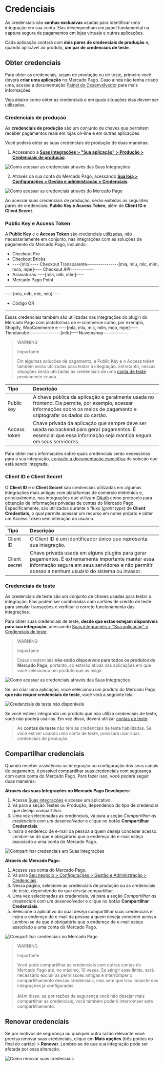 # Credenciais

As credenciais são **senhas exclusivas** usadas para identificar uma integração em sua conta. Elas desempenham um papel fundamental na captura segura de pagamentos em lojas virtuais e outras aplicações.

Cada aplicação contará com **dois pares de credenciais de produção** e, quando aplicável ao produto, **um par de credenciais de teste**. 

## Obter credenciais

Para obter as credenciais, sejam de produção ou de teste, primeiro você deverá **criar uma aplicação** no Mercado Pago. Caso ainda não tenha criado uma, acesse a documentação [Painel do Desenvolvedor](/developers/pt/docs/your-integrations/dashboard#bookmark_criar_nova_aplicação) para mais informações.

Veja abaixo como obter as credenciais e em quais situações elas devem ser utilizadas.

### Credenciais de produção

As **credenciais de produção** são um conjunto de chaves que permitem receber pagamentos reais em lojas on-line e em outras aplicações.

Você poderá obter as suas credenciais de produção de duas maneiras:

1. Accesando a [**Suas integrações > "Sua aplicação" > Produção > Credenciais de produção**](https://www.mercadopago[FAKER][URL][DOMAIN]/developers/panel/app).

![Como acessar as credenciais através das Suas Integrações](/images/credentials/credentials-prod-panel-pt.gif)

2. Através da sua conta do Mercado Pago, acessando [**Sua loja > Configurações > Gestão e administração > Credenciais**](https://www.mercadopago[FAKER][URL][DOMAIN]/settings/account/credentials).

![Como acessar as credenciais através do Mercado Pago](/images/credentials/credentials-prod-mp-pt.gif)

Ao acessar suas credenciais de produção, serão exibidos os seguintes pares de credenciais: **Public Key e Access Token**, além de **Client ID e Client Secret**.

### Public Key e Access Token

A **Public Key** e o **Access Token** são credenciais utilizadas, não necessariamente em conjunto, nas integrações com as soluções de pagamento do Mercado Pago, incluindo:

- Checkout Pro
- Checkout Bricks
- ----[mlb]---- Checkout Transparente----------------[mla, mlu, mlc, mlm, mco, mpe]---- Checkout API------------
- Assinaturas
----[mla, mlb, mlm]----
- Mercado Pago Point
------------
----[mla, mlb, mlc, mlu]----
- Código QR
------------

Essas credenciais também são utilizadas nas integrações do plugin do Mercado Pago com plataformas de e-commerce como, por exemplo, Shopify, WooCommerce e ----[mla, mlu, mlc, mlm, mco, mpe]----Tiendanube----------------[mlb]----Nuvemshop------------.

> WARNING
>
> Importante
>
> Em algumas soluções de pagamento, a Public Key e o Access token também serão utilizadas para testar a integração. Entretanto, nessas situações serão utilizadas as credenciais de uma [conta de teste](/developers/pt/docs/your-integrations/test/accounts) previamente criada.

| Tipo | Descrição |
| :--- | :--- |
| Public key | A chave pública da aplicação é geralmente usada no frontend. Ela permite, por exemplo, acessar informações sobre os meios de pagamento e criptografar os dados do cartão. |
| Access token | Chave privada da aplicação que sempre deve ser usada no backend para gerar pagamentos. É essencial que essa informação seja mantida segura em seus servidores. |

Para obter mais informações sobre quais credenciais serão necessárias para a sua integração, [consulte a documentação específica](https://www.mercadopago[FAKER][URL][DOMAIN]/developers/pt/docs) da solução que está sendo integrada.

### Client ID e Client Secret

O **Client ID** e o **Client Secret** são credenciais utilizadas em algumas integrações mais antigas com plataformas de comércio eletrônico e, principalmente, nas integrações que utilizam [OAuth](/developers/pt/docs/security/oauth/introduction) como protocolo para obtenção de informações privadas de contas do Mercado Pago. Especificamente, são utilizados durante o fluxo (_grant type_) de **Client Credentials**, o qual permite acessar um recurso em nome próprio e obter um Access Token sem interação do usuário.

| Tipo | Descrição |
| :--- | :--- |
| Client ID | O Client ID é um identificador único que representa sua integração. |
| Client secret | Chave privada usada em alguns plugins para gerar pagamentos. É extremamente importante manter essa informação segura em seus servidores e não permitir acesso a nenhum usuário do sistema ou invasor. |

### Credenciais de teste

As credenciais de teste são um conjunto de chaves usadas para testar a integração. Elas podem ser combinadas com cartões de crédito de teste para simular transações e verificar o correto funcionamento das integrações.

Para obter suas credenciais de teste, **desde que estas estejam disponíveis para sua integração**, acessando [Suas integrações > "Sua aplicação" > Credenciais de teste](https://www.mercadopago[FAKER][URL][DOMAIN]/developers/panel/app).

> WARNING
>
> Importante
>
> Essas credenciais **não estão disponíveis para todos os produtos do Mercado Pago**, portanto, só estarão ativas nas aplicações em que você selecionou um produto que as exigir.

![Como acessar as credenciais através das Suas Integrações](/images/credentials/credentials-test-panel-pt.gif)

Se, ao criar uma aplicação, você selecionou um produto do Mercado Pago **que não requer credenciais de teste**, você verá a seguinte tela:

![Credenciais de teste não disponívels](/images/credentials/blocked-test-credentials-es-v3.png)

Se você estiver integrando um produto que não utiliza credenciais de teste, você não poderá usá-las. Em vez disso, deverá utilizar [contas de teste](/developers/pt/docs/your-integrations/test/accounts). 

> As **contas de teste** não têm as credenciais de teste habilitadas. Se você estiver usando uma conta de teste, precisará usar suas credenciais de produção.

## Compartilhar credenciais

Quando receber assistência na integração ou configuração dos seus canais de pagamento, é possível compartilhar suas credenciais com segurança com outra conta do Mercado Pago. 
Para fazer isso, você poderá seguir duas maneiras:

**Através das suas Integrações no Mercado Pago Developers:**
1. Acesse [Suas integrações](https://mercadopago[FAKER][URL][DOMAIN]/developers/panel/app) e acesse um aplicativo.
2. Vá para a seção Testes ou Produção, dependendo do tipo de credencial que deseja compartilhar.
3. Uma vez selecionadas as credenciais, vá para a seção *Compartilhar as credenciais com um desenvolvedor* e clique no botão **Compartilhar Credenciais**.
4. Insira o endereço de e-mail da pessoa a quem deseja conceder acesso. Lembre-se de que é obrigatório que o endereço de e-mail esteja associado a uma conta do Mercado Pago.

![Compartilhar credenciais em Suas Integrações](/images/credentials/share-credentials-panel-pt.gif)

**Através do Mercado Pago:**

1. Acesse sua conta do Mercado Pago.
2. Vá para [Seu negócio > Configurações > Gestão e Administração > Credenciais](https://www.mercadopago[FAKER][URL][DOMAIN]/settings/account/credentials).
3. Nessa página, selecione as credenciais de produção ou as credenciais de teste, dependendo do que deseja compartilhar.
4. Uma vez selecionadas as credenciais, vá para a seção *Compartilhar as credenciais com um desenvolvedor* e clique no botão **Compartilhar Credenciais**.
5. Selecione o aplicativo do qual deseja compartilhar suas credenciais e insira o endereço de e-mail da pessoa a quem deseja conceder acesso. Lembre-se de que é obrigatório que o endereço de e-mail esteja associado a uma conta do Mercado Pago.

![Compartilhar credenciais no Mercado Pago](/images/credentials/share-credentials-mp-pt.gif)

> WARNING
>
> Importante
>
> Você pode compartilhar as credenciais com outras contas do Mercado Pago até, no máximo, 10 vezes. Se atingir esse limite, será necessário excluir as permissões antigas e interromper o compartilhamento dessas credenciais, mas sem que isso impacte nas integrações já configuradas.<br><br>Além disso, se por razões de segurança você não desejar mais compartilhar as credenciais, você também poderá interromper este compartilhamento.

## Renovar credenciais

Se por motivos de segurança ou qualquer outra razão relevante você precisa renovar suas credenciais, clique em **Mais opções** (três pontos no final do cartão) > **Renovar**. Lembre-se de que sua integração pode ser afetada por essa alteração.

![Como renovar suas credenciais](/images/credentials/renew-credentials-pt.gif)